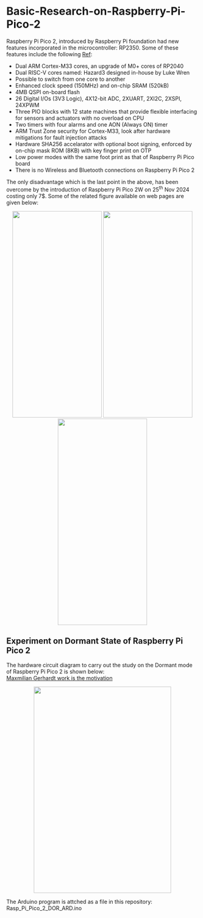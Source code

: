 # Basic-Research-on-Raspberry-Pi-Pico-2
Raspberry Pi Pico 2, introduced by Raspberry Pi foundation had new features incorporated in the microcontroller: RP2350. Some of these features include the following [Ref](https://www.raspberrypi.com/news/whats-new-in-pico-2/):
* Dual ARM Cortex-M33 cores, an upgrade of M0+ cores of RP2040
* Dual RISC-V cores named: Hazard3 designed in-house by Luke Wren
* Possible to switch from one core to another
* Enhanced clock speed (150MHz) and on-chip SRAM (520kB)
* 4MB QSPI on-board flash
* 26 Digital I/Os (3V3 Logic), 4X12-bit ADC, 2XUART, 2XI2C, 2XSPI, 24XPWM
* Three PIO blocks with 12 state machines that provide flexible interfacing for sensors and actuators with no overload on CPU
* Two timers with four alarms and one AON (Always ON) timer
* ARM Trust Zone security for Cortex-M33, look after hardware mitigations for fault injection attacks
* Hardware SHA256 accelarator with optional boot signing, enforced by on-chip mask ROM (8KB) with key finger print on OTP
* Low power modes with the same foot print as that of Raspberry Pi Pico board
* There is no Wireless and Bluetooth connections on Raspberry Pi Pico 2<br>

The only disadvantage which is the last point in the above, has been overcome by the introduction of Raspberry Pi Pico 2W on 25<sup>th</sup> Nov 2024 costing only 7$. Some of the related figure available on web pages are given below:<br>
<p align="center"><img src="https://github.com/user-attachments/assets/75e6e8fb-8b5e-4791-bd3f-c9c389335263"width="234"height="540">
     <img src="https://github.com/user-attachments/assets/8dababa9-bcb2-410d-922d-98e4ab078652"width="234"height="540">
           <img src="https://github.com/user-attachments/assets/05f1e72b-67bb-441f-891d-e06bb1d485af"width="234"height="540"></p>

## Experiment on Dormant State of Raspberry Pi Pico 2
The hardware circuit diagram to carry out the study on the Dormant mode of Raspberry Pi Pico 2 is shown below:<br>
[Maxmilian Gerhardt work is the motivation](https://github.com/earlephilhower/arduino-pico/issues/2528)
<p align="center"><img src="https://github.com/user-attachments/assets/ef1d2933-f4c9-4c3b-a1cc-de8d4fa38954"width="360"height="540">


The Arduino program is attched as a file in this repository: Rasp_Pi_Pico_2_DOR_ARD.ino







